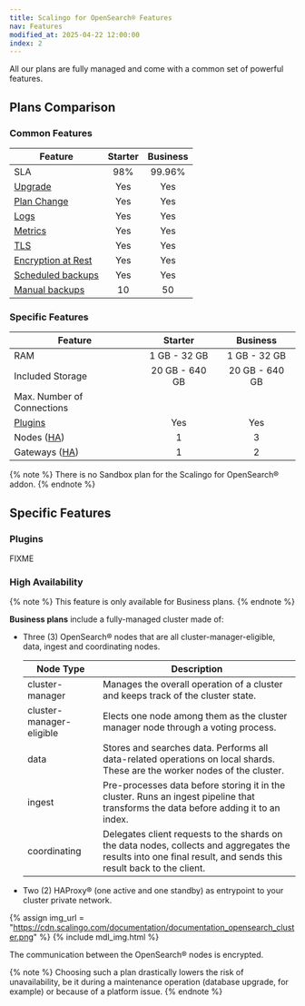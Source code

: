 ```yaml
---
title: Scalingo for OpenSearch® Features
nav: Features
modified_at: 2025-04-22 12:00:00
index: 2
---
```



All our plans are fully managed and come with a common set of powerful
features.

## Plans Comparison

### Common Features

| Feature                                   | Starter  | Business |
| ----------------------------------------- | :------: | :------: |
| SLA                                       | 98%      | 99.96%   |
| [Upgrade](#upgrade)                       | Yes      | Yes      |
| [Plan Change](#plan-change)               | Yes      | Yes      |
| [Logs](#logs-and-metrics)                 | Yes      | Yes      |
| [Metrics](#metrics)                       | Yes      | Yes      |
| [TLS](#tls)                               | Yes      | Yes      |
| [Encryption at Rest](#encryption-at-rest) | Yes      | Yes      |
| [Scheduled backups](#backups)             | Yes      | Yes      |
| [Manual backups](#backups)                | 10       | 50       |

### Specific Features

| Feature                             | Starter        | Business       |
| ----------------------------------- | :------------: | :------------: |
| RAM                                 | 1 GB - 32 GB   | 1 GB - 32 GB   |
| Included Storage                    | 20 GB - 640 GB | 20 GB - 640 GB |
| Max. Number of Connections          |                |                |
| [Plugins](#plugins)                 | Yes            | Yes            |
| Nodes ([HA](#high-availability))    | 1              | 3              |
| Gateways ([HA](#high-availability)) | 1              | 2              |

{% note %}
There is no Sandbox plan for the Scalingo for OpenSearch® addon.
{% endnote %}


## Specific Features

### Plugins

FIXME

### High Availability

{% note %}
This feature is only available for Business plans.
{% endnote %}

**Business plans** include a fully-managed cluster made of:

- Three (3) OpenSearch® nodes that are all cluster-manager-eligible, data,
  ingest and coordinating nodes.

  | Node Type                | Description                                                                                                                         |
  | ------------------------ | ----------------------------------------------------------------------------------------------------------------------------------- |
  | cluster-manager          | Manages the overall operation of a cluster and keeps track of the cluster state.                                                    |
  | cluster-manager-eligible | Elects one node among them as the cluster manager node through a voting process.                                                    |
  | data                     | Stores and searches data. Performs all data-related operations on local shards. These are the worker nodes of the cluster.          |
  | ingest                   | Pre-processes data before storing it in the cluster. Runs an ingest pipeline that transforms the data before adding it to an index. |
  | coordinating             | Delegates client requests to the shards on the data nodes, collects and aggregates the results into one final result, and sends this result back to the client. |

- Two (2) HAProxy® (one active and one standby) as entrypoint to your cluster
  private network.

{% assign img_url = "https://cdn.scalingo.com/documentation/documentation_opensearch_cluster.png" %}
{% include mdl_img.html %}

The communication between the OpenSearch® nodes is encrypted.

{% note %}
Choosing such a plan drastically lowers the risk of unavailability, be it
during a maintenance operation (database upgrade, for example) or because of a
platform issue.
{% endnote %}
